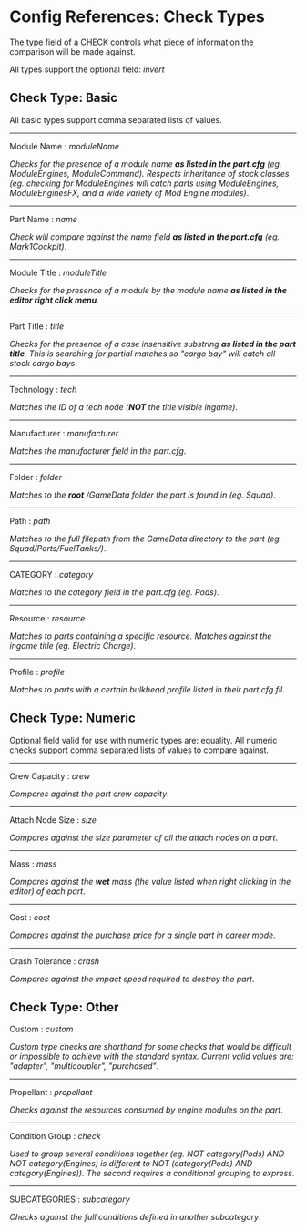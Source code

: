 # Config References: Check Types

The type field of a CHECK controls what piece of information the comparison will be made against.

All types support the optional field: _invert_

## Check Type: Basic

All basic types support comma separated lists of values.

---

Module Name : _moduleName_

_Checks for the presence of a module name **as listed in the part.cfg** (eg. ModuleEngines, ModuleCommand). Respects inheritance of stock classes (eg. checking for ModuleEngines will catch parts using ModuleEngines, ModuleEnginesFX, and a wide variety of Mod Engine modules)_.

---

Part Name : _name_

_Check will compare against the name field **as listed in the part.cfg** (eg. Mark1Cockpit)_.

---

Module Title : _moduleTitle_

_Checks for the presence of a module by the module name **as listed in the editor right click menu**_.

---

Part Title : _title_

_Checks for the presence of a case insensitive substring **as listed in the part title**. This is searching for partial matches so "cargo bay" will catch all stock cargo bays_.

---

Technology : _tech_

_Matches the ID of a tech node (**NOT** the title visible ingame)_.

---

Manufacturer : _manufacturer_

_Matches the manufacturer field in the part.cfg_.

---

Folder : _folder_

<!-- markdownlint-disable MD033 -->

_Matches to the **root** <ksp>/GameData folder the part is found in (eg. Squad)_.

<!-- markdownlint-restore -->

---

Path : _path_

_Matches to the full filepath from the GameData directory to the part (eg. Squad/Parts/FuelTanks/)_.

---

CATEGORY : _category_

_Matches to the category field in the part.cfg (eg. Pods)_.

---

Resource : _resource_

_Matches to parts containing a specific resource. Matches against the ingame title (eg. Electric Charge)_.

---

Profile : _profile_

_Matches to parts with a  certain bulkhead profile listed in their part.cfg fil_.

## Check Type: Numeric

Optional field valid for use with numeric types are: equality.
All numeric checks support comma separated lists of values to compare against.

---

Crew Capacity : _crew_

_Compares against the part crew capacity_.

---

Attach Node Size : _size_

_Compares against the size parameter of all the attach nodes on a part_.

---

Mass : _mass_

_Compares against the **wet** mass (the value listed when right clicking in the editor) of each part_.

---

Cost : _cost_

_Compares against the purchase price for a single part in career mode_.

---

Crash Tolerance : _crash_

_Compares against the impact speed required to destroy the part_.

## Check Type: Other

Custom : _custom_

_Custom type checks are shorthand for some checks that would be difficult or impossible to achieve with the standard syntax. Current valid values are: "adapter", "multicoupler", "purchased"_.

---

Propellant : _propellant_

_Checks against the resources consumed by engine modules on the part_.

---

Condition Group : _check_

_Used to group several conditions together (eg. NOT category(Pods) AND NOT category(Engines) is different to NOT (category(Pods) AND category(Engines)). The second requires a conditional grouping to express_.

---

SUBCATEGORIES : _subcategory_

_Checks against the full conditions defined in another subcategory_.
